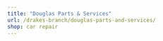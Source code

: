 ```yaml
---
title: "Douglas Parts & Services"
url: /drakes-branch/douglas-parts-and-services/
shop: car repair
---
```

